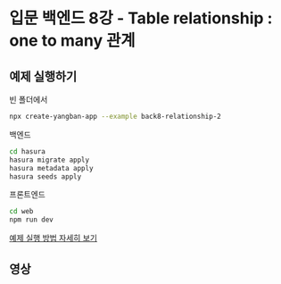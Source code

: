 # 입문 백엔드 8강 - Table relationship : one to many 관계

## 예제 실행하기

빈 폴더에서
```bash
npx create-yangban-app --example back8-relationship-2
```
백엔드
```bash
cd hasura
hasura migrate apply
hasura metadata apply
hasura seeds apply
```
프론트엔드
```bash
cd web
npm run dev
```
[예제 실행 방법 자세히 보기](https://github.com/YangbanCoding/yangban-beginner/blob/main/docs/back-practice.MD)

## 영상

